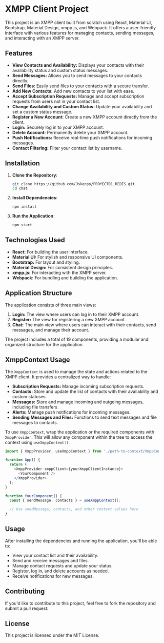 
# XMPP Client Project

This project is an XMPP client built from scratch using React, Material UI, Bootstrap, Material Design, xmpp.js, and Webpack. It offers a user-friendly interface with various features for managing contacts, sending messages, and interacting with an XMPP server.

## Features

- **View Contacts and Availability:** Displays your contacts with their availability status and custom status messages.
- **Send Messages:** Allows you to send messages to your contacts directly.
- **Send Files:** Easily send files to your contacts with a secure transfer.
- **Add New Contacts:** Add new contacts to your list with ease.
- **Accept Subscription Requests:** Manage and accept subscription requests from users not in your contact list.
- **Change Availability and Custom Status:** Update your availability and set a custom status message.
- **Register a New Account:** Create a new XMPP account directly from the client.
- **Login:** Securely log in to your XMPP account.
- **Delete Account:** Permanently delete your XMPP account.
- **Push Notifications:** Receive real-time push notifications for incoming messages.
- **Contact Filtering:** Filter your contact list by username.

## Installation

1. **Clone the Repository:**
   ```bash
   git clone https://github.com/Jskenpo/PROYECTO1_REDES.git
   cd chat
   ```

2. **Install Dependencies:**
   ```bash
   npm install
   ```

3. **Run the Application:**
   ```bash
   npm start
   ```

## Technologies Used

- **React:** For building the user interface.
- **Material UI:** For stylish and responsive UI components.
- **Bootstrap:** For layout and styling.
- **Material Design:** For consistent design principles.
- **xmpp.js:** For interacting with the XMPP server.
- **Webpack:** For bundling and building the application.

## Application Structure

The application consists of three main views:

1. **Login:** The view where users can log in to their XMPP account.
2. **Register:** The view for registering a new XMPP account.
3. **Chat:** The main view where users can interact with their contacts, send messages, and manage their account.

The project includes a total of 19 components, providing a modular and organized structure for the application.

## XmppContext Usage

The `XmppContext` is used to manage the state and actions related to the XMPP client. It provides a centralized way to handle:

- **Subscription Requests:** Manage incoming subscription requests.
- **Contacts:** Store and update the list of contacts with their availability and custom statuses.
- **Messages:** Store and manage incoming and outgoing messages, including file transfers.
- **Alerts:** Manage push notifications for incoming messages.
- **Sending Messages and Files:** Functions to send text messages and file messages to contacts.

To use `XmppContext`, wrap the application or the required components with `XmppProvider`. This will allow any component within the tree to access the context using `useXmppContext()`.

```javascript
import { XmppProvider, useXmppContext } from './path-to-context/XmppContext';

function App() {
  return (
    <XmppProvider xmppClient={yourXmppClientInstance}>
      <YourComponent />
    </XmppProvider>
  );
}

function YourComponent() {
  const { sendMessage, contacts } = useXmppContext();

  // Use sendMessage, contacts, and other context values here
}
```

## Usage

After installing the dependencies and running the application, you'll be able to:

- View your contact list and their availability.
- Send and receive messages and files.
- Manage contact requests and update your status.
- Register, log in, and delete accounts as needed.
- Receive notifications for new messages.

## Contributing

If you'd like to contribute to this project, feel free to fork the repository and submit a pull request.

## License

This project is licensed under the MIT License.
